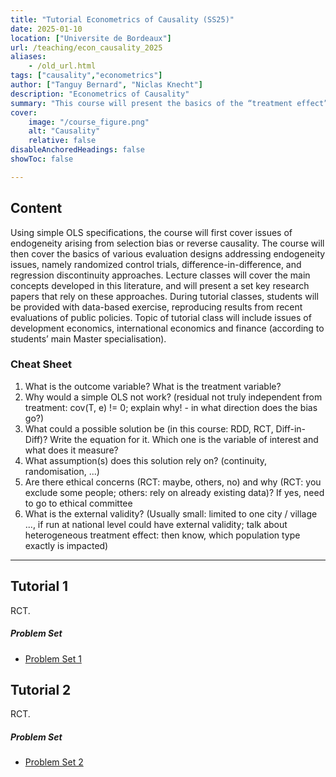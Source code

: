 ```yaml
---
title: "Tutorial Econometrics of Causality (SS25)" 
date: 2025-01-10
location: ["Universite de Bordeaux"]
url: /teaching/econ_causality_2025
aliases:
    - /old_url.html
tags: ["causality","econometrics"]
author: ["Tanguy Bernard", "Niclas Knecht"]
description: "Econometrics of Causality" 
summary: "This course will present the basics of the “treatment effect” literature which focuses on issues of causal relationships. In tutorials, students will learn how to implement policy evaluations using data from recent economic policies."
cover:
    image: "/course_figure.png"
    alt: "Causality"
    relative: false
disableAnchoredHeadings: false
showToc: false

---
```


## Content

Using simple OLS specifications, the course will first cover issues of endogeneity arising from selection bias or reverse causality. The course will then cover the basics of various evaluation designs addressing endogeneity issues, namely randomized control trials, difference-in-difference, and regression discontinuity approaches. Lecture classes will cover the main concepts developed in this literature, and will present a set key research papers that rely on these approaches. During tutorial classes, students will be provided with data-based exercise, reproducing results from recent evaluations of public policies. Topic of tutorial class will include issues of development economics, international economics and finance (according to students’ main Master specialisation).

### Cheat Sheet

1) What is the outcome variable? What is the treatment variable?
2) Why would a simple OLS not work? (residual not truly independent from treatment: cov(T, e) != 0; explain why! - in what direction does the bias go?)
3) What could a possible solution be (in this course: RDD, RCT, Diff-in-Diff)? Write the equation for it. Which one is the variable of interest and what does it measure?
4) What assumption(s) does this solution rely on? (continuity, randomisation, ...)
5) Are there ethical concerns (RCT: maybe, others, no) and why (RCT: you exclude some people; others: rely on already existing data)? If yes, need to go to ethical committee
6) What is the external validity? (Usually small: limited to one city / village ..., if run at national level could have external validity; talk about heterogeneous treatment effect: then know, which population type exactly is impacted)


---
## Tutorial 1

RCT.

##### Problem Set

- [Problem Set 1](/teaching/econ_causality_2025_td1.do)




## Tutorial 2

RCT.

##### Problem Set

- [Problem Set 2](/teaching/econ_causality_2025_td2.pdf)

<!--


## Tutorial 3

Difference-in-Difference.

##### Problem Set

- [Problem Set 3](/teaching/econ_causality_2024_ps3.pdf)


##### Data

- [Data Problem Set 3](/teaching/econ_causality_2024_td3_data.dta)


## Tutorial 4

Regression Discontinuity Design.

##### Problem Set

- [Problem Set 4](/teaching/econ_causality_2024_ps4.pdf)


##### Data

- [Data Problem Set 4](/teaching/econ_causality_2024_td4_data.dta)
